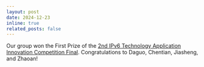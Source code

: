 ```yaml
---
layout: post
date: 2024-12-23
inline: true
related_posts: false
---
```


Our group won the First Prize of the [2nd IPv6 Technology Application Innovation Competition Final](https://mp.weixin.qq.com/s/IfxtMwJrV0e9k44Pfa-tVg). Congratulations to Daguo, Chentian, Jiasheng, and Zhaoan!
